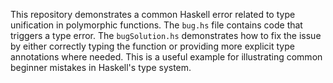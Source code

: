 This repository demonstrates a common Haskell error related to type unification in polymorphic functions. The `bug.hs` file contains code that triggers a type error. The `bugSolution.hs` demonstrates how to fix the issue by either correctly typing the function or providing more explicit type annotations where needed. This is a useful example for illustrating common beginner mistakes in Haskell's type system.